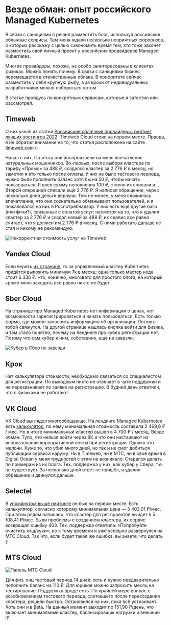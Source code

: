 # Везде обман: опыт российского Managed Kubernetes

В связи с санкциями я решил разместить блог, используя российские облачные сервисы. Там меня ждали несколько неприятных сюрпризов, о которых расскажу с целью сэкономить время тем, кто тоже захочет разместить свой личный проект у российских провайдеров Managed Kubernetes.

Многие провайдеры, похоже, не особо заинтересованы в клиентах физиках. Можно понять почему. В связи с санкциями бизнес перемещается в отечественные облака. В приоритете сейчас разместить у себя крупную рыбу, а за крохи от индивидуальных разработчиков можно побороться потом.

В статье пройдусь по конкретным сервисам, которые я затестил или рассмотрел.

## Timeweb

О них узнал из статьи [Российские облачные провайдеры: рейтинг лучших хостингов 2022](https://timeweb.com/ru/community/articles/rossiyskie-oblachnye-provaydery-reyting-luchshih-hostingov-2022). Timeweb Cloud стоял на первом месте. Правда, я не обратил внимание на то, что статья расположена на сайте [timeweb.com](https://timeweb.com/) (:

Начал с них. По итогу они воспроизвели на меня впечатление натуральных мошенников. Во-первых, после выбора кластера по тарифу «Промо» за 488 ₽, создался кластер за 2 776 ₽ в месяц, но заметил я это только после оплаты. У них не было тестового периода, нужно было пополнить баланс хотя бы на 50 ₽, чтобы начать пользоваться. Я ввел сумму пополнения 100 ₽, с меня их списали и… Второй операцией списали ещё 2 776 ₽. Я написал обращение, через несколько дней деньги вернули. Тем не менее, у меня сложилось впечатление, что они сознательно обманывают пользователей, и я пожаловался на них в Роспотребнадзор. У них есть ещё другие баги (или фичи?), связанные с оплатой услуг: несмотря на то, что я удалил кластер за 2 776 ₽ и создал новый за 488 ₽, их сервис все равно считает, что я должен им 2 776 ₽ в месяц. С ними работать дальше не стал и никому не рекомендую.

![Некорректная стоимость услуг на Timeweb](/assets/images/timeweb.png)

## Yandex Cloud

Если верить [их странице](https://cloud.yandex.ru/docs/managed-kubernetes/pricing), то за управляемый кластер Kubernetes придётся выложить минимум 7к в месяц: одна только мастер нода стоит 6 336 ₽. Что, конечно, многовато для простого блога, на который кроме меня заходить все равно никто не будет.

## Sber Cloud

На странице про Managed Kubernetes нет информации о ценах, нет возможности зарегистрироваться и начать пользоваться. Есть только форма, где можно заполнить информацию об организации. Потом с тобой свяжутся. На другой странице нашлась кнопка войти для физика, и там стало понятно, почему на лендинге про кубер регистрации нет. Потому что сам кубер к ним, собственно, ещё не завезли.

![Кубер в Сбер не завезди](/assets/images/sber.png)

## Крок

Нет калькулятора стоимости, необходимо связаться со специалистом для регистрации. По выходным никто не отвечает в чате поддержки и не перезванивает по заявке на регистрацию. В будний день ответили, что с физиками не работают.

## VK Cloud

VK Cloud выглядел многообещающе. На лендинге Managed Kubernetes есть [калькулятор](https://mcs.mail.ru/containers/), по нему минимальная стоимость составила 2 469,6 ₽ / мес. Но в итоге минимальный кластер вышел в 4 700 ₽ / месяц. Везде обман. Тупо, что нельзя войти через ВК и что они настаивают на использовании корпоративной почты при регистрации. Однако это мелочи. Хуже то, что убил много дней, но так и не смог добиться публикации сервиса наружу. Ни в Timeweb, ни в МТС, ни в своё время в Digital Ocean у меня трудностей с этим не возникало. Старался делать по примерам из их блога. Тех. поддержка у них, как кубер у Сбера, т.е. не существует. За несколько дней ответ не пришёл, я удалил обращение и двинулся дальше.

## Selectel

В [упомянутом выше рейтинге](https://market.cnews.ru/research/kubernetes_2021/table?ysclid=l9n2nch08e834405961) он был на первом месте. Есть калькулятор, согласно которому минимальная цена — 3 403,01 ₽/мес. При этом рядом написано, что кластер для pet проектов выйдет в 5 108,41 ₽/мес. Были проблемы с созданием кластера, их сервис возвращал ошибку 403. Тех. поддержка ответила: «Попробуйте очистить кэш/куки», но к тому времени я уже успешно развернулся на МТС Cloud. Так что, если будет такая же ошибка, вы знаете, что делать (:

## MTS Cloud

![Панель МТС Cloud](/assets/images/mts.png)

Для физ. лиц тестовый период 14 дней, хоть и нужно предварительно пополнить баланс на 110 ₽. Для юриков можно запросить месяц на тестирование. Поддержка вроде есть. По крайней мере вопрос с возобновлением тестового периода, слетевшего после пересоздания кластера, решили быстро. Остановился на них, пока всё устраивает. Хоть они и в βeta. На данный момент выходит по 151,90 ₽/день, что включает минимальный кластер, балансировщик нагрузки и внешний IP.